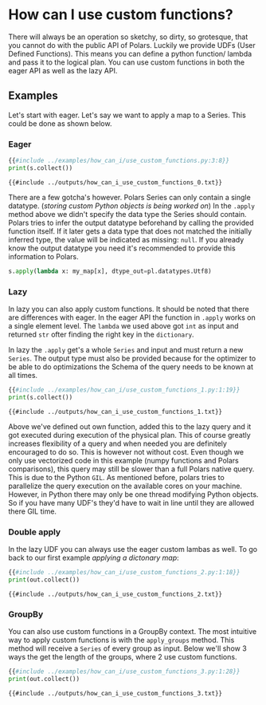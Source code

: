 # How can I use custom functions?
There will always be an operation so sketchy, so dirty, so grotesque, that you cannot do with the public API of Polars.
Luckily we provide UDFs (User Defined Functions). This means you can define a python function/ lambda and pass it to the
logical plan. You can use custom functions in both the eager API as well as the lazy API. 

## Examples

Let's start with eager. Let's say we want to apply a map to a Series. This could be done as shown below.

### Eager

```python
{{#include ../examples/how_can_i/use_custom_functions.py:3:8}}
print(s.collect())
```

```text
{{#include ../outputs/how_can_i_use_custom_functions_0.txt}}
```

There are a few gotcha's however. Polars Series can only contain a single datatype. (_storing custom Python objects is being worked on_)
In the `.apply` method above we didn't specify the data type the Series should contain. Polars tries to infer the output
datatype beforehand by calling the provided function itself. If it later gets a data type that does not matched the 
initially inferred type, the value will be indicated as missing: `null`. If you already know the output datatype you need
it's recommended to provide this information to Polars.

```python
s.apply(lambda x: my_map[x], dtype_out=pl.datatypes.Utf8)
```

### Lazy
In lazy you can also apply custom functions. It should be noted that there are differences with eager. In the eager API
the function in `.apply` works on a single element level. The `lambda` we used above got `int` as input and returned `str`
ofter finding the right key in the `dictionary`.

In lazy the `.apply` get's a whole `Series` and input and must return a new `Series`. The output type must also be provided
because for the optimizer to be able to do optimizations the Schema of the query needs to be known at all times.

```python
{{#include ../examples/how_can_i/use_custom_functions_1.py:1:19}}
print(s.collect())
```

```text
{{#include ../outputs/how_can_i_use_custom_functions_1.txt}}
```

Above we've defined out own function, added this to the lazy query and it got executed during execution of the physical plan.
This of course greatly increases flexibility of a query and when needed you are definitely encouraged to do so. This is however
not without cost. Even though we only use vectorized code in this example (numpy functions and Polars comparisons), this query
may still be slower than a full Polars native query. This is due to the Python `GIL`. As mentioned before, polars tries to parallelize
the query execution on the available cores on your machine. However, in Python there may only be one thread modifying Python objects.
So if you have many UDF's they'd have to wait in line until they are allowed there GIL time.


### Double apply
In the lazy UDF you can always use the eager custom lambas as well. To go back to our first example *applying a dictonary map*:

```python
{{#include ../examples/how_can_i/use_custom_functions_2.py:1:18}}
print(out.collect())
```

```text
{{#include ../outputs/how_can_i_use_custom_functions_2.txt}}
```


### GroupBy

You can also use custom functions in a GroupBy context. The most intuitive way to apply custom functions is with the
`apply_groups` method. This method will receive a `Series` of every group as input. Below we'll show 3 ways the get
the length of the groups, where 2 use custom functions.

```python
{{#include ../examples/how_can_i/use_custom_functions_3.py:1:28}}
print(out.collect())
```

```text
{{#include ../outputs/how_can_i_use_custom_functions_3.txt}}
```
